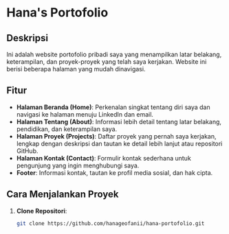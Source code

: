 # Hana's Portofolio

## Deskripsi
Ini adalah website portofolio pribadi saya yang menampilkan latar belakang, keterampilan, dan proyek-proyek yang telah saya kerjakan. Website ini berisi beberapa halaman yang mudah dinavigasi.

## Fitur
- **Halaman Beranda (Home)**: Perkenalan singkat tentang diri saya dan navigasi ke halaman menuju LinkedIn dan email.
- **Halaman Tentang (About)**: Informasi lebih detail tentang latar belakang, pendidikan, dan keterampilan saya.
- **Halaman Proyek (Projects)**: Daftar proyek yang pernah saya kerjakan, lengkap dengan deskripsi dan tautan ke detail lebih lanjut atau repositori GitHub.
- **Halaman Kontak (Contact)**: Formulir kontak sederhana untuk pengunjung yang ingin menghubungi saya.
- **Footer**: Informasi kontak, tautan ke profil media sosial, dan hak cipta.

## Cara Menjalankan Proyek
1. **Clone Repositori**:
   ```bash
   git clone https://github.com/hanageofanii/hana-portofolio.git
